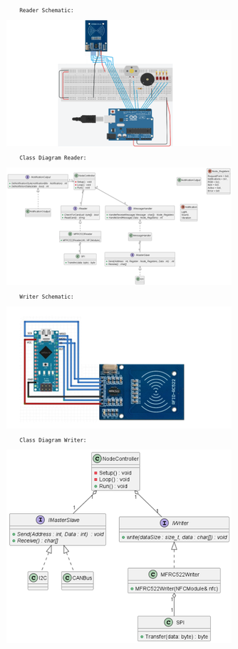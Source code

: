

        Reader Schematic:

![Reader_Schematic](Reader_Schematic.png)

        Class Diagram Reader:

![ClassDiagram](ClassDiagramReader.png)

        Writer Schematic:

![Writer_Schematic](Writer_Schematic.png)

        Class Diagram Writer:

![ClassDiagram](ClassDiagramWriter.png)

